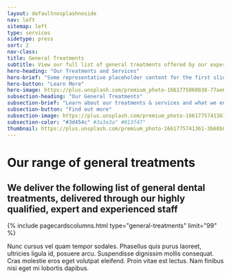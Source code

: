 ```yaml
---
layout: defaultnosplashnoside
nav: left
sitemap: left
type: services
sidetype: press
sort: 2
nav-class: 
title: General Treatments
subtitle: View our full list of general treatments offered by our experienced and qualified staff
hero-heading: "Our Treatments and Services"
hero-brief: "Some representative placeholder content for the first slide"
hero-button: "Learn More"
hero-image: https://plus.unsplash.com/premium_photo-1661775868038-77ae66913504?ixlib=rb-4.0.3&ixid=MnwxMjA3fDB8MHxwaG90by1wYWdlfHx8fGVufDB8fHx8&auto=format&fit=crop&w=1770&q=80
subsection-heading: "Our General Treatments"
subsection-brief: "Learn about our treatments & services and what we endevour in our day to day"
subsection-button: "Find out more"
subsection-image: https://plus.unsplash.com/premium_photo-1661775741361-3b68b05900ee?ixlib=rb-4.0.3&ixid=MnwxMjA3fDB8MHxwaG90by1wYWdlfHx8fGVufDB8fHx8&auto=format&fit=crop&w=1770&q=80
subsection-color: "#3d454c" #3a3a3a" #013f47"
thumbnail: https://plus.unsplash.com/premium_photo-1661775741361-3b68b05900ee?ixlib=rb-4.0.3&ixid=MnwxMjA3fDB8MHxwaG90by1wYWdlfHx8fGVufDB8fHx8&auto=format&fit=crop&w=1770&q=80
---
```


# Our range of general treatments

## We deliver the following list of general dental treatments, delivered through our highly qualified, expert and experienced staff

{% include pagecardscolumns.html type="general-treatments" limit="99" %}

Nunc cursus vel quam tempor sodales. Phasellus quis purus laoreet, ultricies ligula id, posuere arcu. Suspendisse dignissim mollis consequat. Cras molestie eros eget volutpat eleifend. Proin vitae est lectus. Nam finibus nisi eget mi lobortis dapibus.